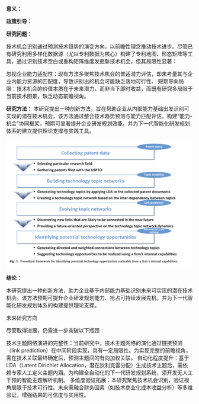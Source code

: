 



**意义：**  

**政策引导：**  

**研究问题：** 

技术机会识别通过预测技术趋势的演变方向，以前瞻性理念推动技术进步。尽管已有研究利用多样化数据源（尤以专利数据为核心）构建了专利地图、形态矩阵等工具，通过识别技术空白或重构矩阵维度发掘新技术机会，但其局限性显著：

忽视企业能力适配性：现有方法多聚焦技术机会的普适潜力评估，却未考量其与企业内能力资源的匹配度，导致识别出的机会可能缺乏落地可行性。
短期导向局限：技术机会的价值本质在于未来潜力，而非当下即时收益，而既有研究多局限于当前技术图景，缺乏动态前瞻视角。

**研究方法：**
本研究提出一种创新方法，旨在帮助企业从内部能力基础出发识别可实现的潜在技术机会。该方法通过整合技术趋势预测与能力匹配评估，构建“能力-机会”协同框架，预期可显著提升企业研发规划效能，并为下一代智能化研发规划体系的建立提供理论支撑与实践工具。


![截屏2025-03-22 11.20.19.png](%E6%88%AA%E5%B1%8F2025-03-22%2011.20.19.png)

**结论：** 

本研究提出一种创新方法，助力企业基于内部能力基础识别未来可实现的潜在技术机会。该方法预期可提升企业研发规划能力、抢占可持续发展先机，并为下一代智能化研发规划体系的构建提供理论支撑。

未来研究方向

尽管取得进展，仍需进一步突破以下瓶颈：

技术主题网络演进的完整性：当前研究中，技术主题网络的演化通过链接预测（link prediction）在中间阶段实现，具有一定局限性。为实现完整的前瞻视角，需在技术关联最终确定后，预测主题间的有向加权关联。
自动化程度提升：基于LDA（Latent Dirichlet Allocation，潜在狄利克雷分配）生成技术主题后，需依赖专家人工定义主题内涵。为构建全自动化的下一代研发规划系统，须开发无人工干预的智能主题解析机制。
多维度验证拓展：本研究聚焦技术机会识别，验证视角局限于技术可行性。未来需融合财务因素（如技术商业化成本收益分析）等多维验证，增强结果的可信度与实用性。